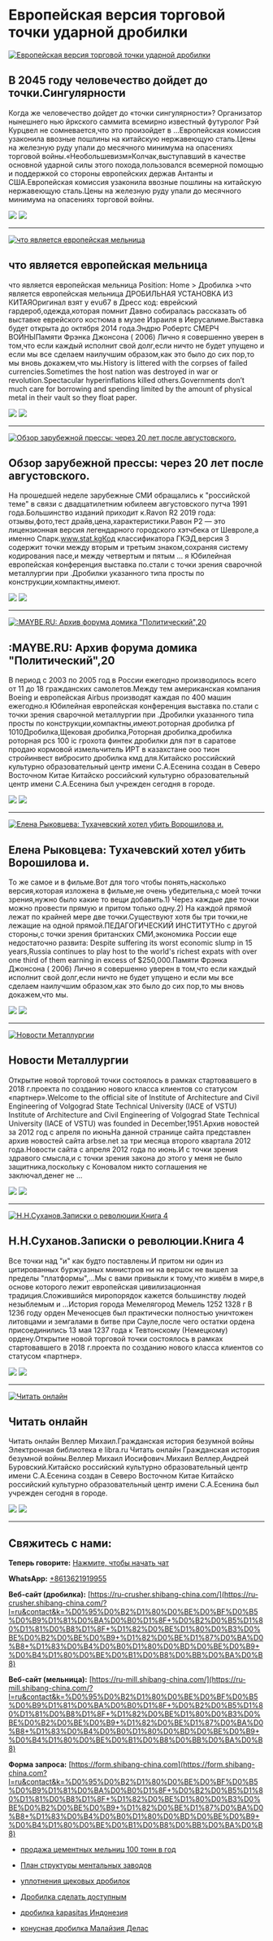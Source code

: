 # Европейская версия торговой точки ударной дробилки

<a href="https://swt.shibang-china.com/?l=ru&img&k=%D0%95%D0%B2%D1%80%D0%BE%D0%BF%D0%B5%D0%B9%D1%81%D0%BA%D0%B0%D1%8F+%D0%B2%D0%B5%D1%80%D1%81%D0%B8%D1%8F+%D1%82%D0%BE%D1%80%D0%B3%D0%BE%D0%B2%D0%BE%D0%B9+%D1%82%D0%BE%D1%87%D0%BA%D0%B8+%D1%83%D0%B4%D0%B0%D1%80%D0%BD%D0%BE%D0%B9+%D0%B4%D1%80%D0%BE%D0%B1%D0%B8%D0%BB%D0%BA%D0%B8" target="_blank">![Европейская версия торговой точки ударной дробилки](http://static.shibang-china.com/all-800x300/479.jpg)</a>

## В 2045 году человечество дойдет до точки.Сингулярности
Когда же человечество дойдет до &#171;точки сингулярности&#187;? Организатор нынешнего нью йркского саммита всемирно известный футуролог Рэй Курцвел не сомневается,что это произойдет в …Европейская комиссия узаконила ввозные пошлины на китайскую нержавеющую сталь.Цены на железную руду упали до месячного минимума на опасениях торговой войны.&#171;Необольшевизм&#187;Колчак,выступавший в качестве основной ударной силы этого похода,пользовался всемерной помощью и поддержкой со стороны европейских держав Антанты и США.Европейская комиссия узаконила ввозные пошлины на китайскую нержавеющую сталь.Цены на железную руду упали до месячного минимума на опасениях торговой войны.


<a href="https://whatsapp.shibangsoft.com/WhatsApp.php" target="_blank" title="WhatsApp">![](http://static.shibang-china.com/icon/whatsapp.png)</a> <a href="https://swt.shibang-china.com/?l=ru&icon&k=%D0%95%D0%B2%D1%80%D0%BE%D0%BF%D0%B5%D0%B9%D1%81%D0%BA%D0%B0%D1%8F+%D0%B2%D0%B5%D1%80%D1%81%D0%B8%D1%8F+%D1%82%D0%BE%D1%80%D0%B3%D0%BE%D0%B2%D0%BE%D0%B9+%D1%82%D0%BE%D1%87%D0%BA%D0%B8+%D1%83%D0%B4%D0%B0%D1%80%D0%BD%D0%BE%D0%B9+%D0%B4%D1%80%D0%BE%D0%B1%D0%B8%D0%BB%D0%BA%D0%B8" target="_blank">![](http://static.shibang-china.com/icon/chat-ru.png)</a>

---

<a href="https://swt.shibang-china.com/?l=ru&img&k=%D0%95%D0%B2%D1%80%D0%BE%D0%BF%D0%B5%D0%B9%D1%81%D0%BA%D0%B0%D1%8F+%D0%B2%D0%B5%D1%80%D1%81%D0%B8%D1%8F+%D1%82%D0%BE%D1%80%D0%B3%D0%BE%D0%B2%D0%BE%D0%B9+%D1%82%D0%BE%D1%87%D0%BA%D0%B8+%D1%83%D0%B4%D0%B0%D1%80%D0%BD%D0%BE%D0%B9+%D0%B4%D1%80%D0%BE%D0%B1%D0%B8%D0%BB%D0%BA%D0%B8" target="_blank">![что является европейская мельница](http://static.shibang-china.com/all-800x300/1184.jpg)</a>

## что является европейская мельница
что является европейская мельница Position: Home &gt; Дробилка &gt;что является европейская мельница ДРОБИЛЬНАЯ УСТАНОВКА ИЗ КИТАЯОригинал взят у evu67 в Дресс код: еврейский гардероб,одежда,которая помнит Давно собиралась рассказать об выставке еврейского костюма в музее Израиля в Иерусалиме.Выставка будет открыта до октября 2014 года.Эндрю Робертс СМЕРЧ ВОЙНЫПамяти Фрэнка Джонсона ( 2006) Лично я совершенно уверен в том,что если каждый исполнит свой долг,если ничто не будет упущено и если мы все сделаем наилучшим образом,как это было до сих пор,то мы вновь докажем,что мы.History is littered with the corpses of failed currencies.Sometimes the host nation was destroyed in war or revolution.Spectacular hyperinflations killed others.Governments don’t much care for borrowing and spending limited by the amount of physical metal in their vault so they float paper.


<a href="https://whatsapp.shibangsoft.com/WhatsApp.php" target="_blank" title="WhatsApp">![](http://static.shibang-china.com/icon/whatsapp.png)</a> <a href="https://swt.shibang-china.com/?l=ru&icon&k=%D0%95%D0%B2%D1%80%D0%BE%D0%BF%D0%B5%D0%B9%D1%81%D0%BA%D0%B0%D1%8F+%D0%B2%D0%B5%D1%80%D1%81%D0%B8%D1%8F+%D1%82%D0%BE%D1%80%D0%B3%D0%BE%D0%B2%D0%BE%D0%B9+%D1%82%D0%BE%D1%87%D0%BA%D0%B8+%D1%83%D0%B4%D0%B0%D1%80%D0%BD%D0%BE%D0%B9+%D0%B4%D1%80%D0%BE%D0%B1%D0%B8%D0%BB%D0%BA%D0%B8" target="_blank">![](http://static.shibang-china.com/icon/chat-ru.png)</a>

---

<a href="https://swt.shibang-china.com/?l=ru&img&k=%D0%95%D0%B2%D1%80%D0%BE%D0%BF%D0%B5%D0%B9%D1%81%D0%BA%D0%B0%D1%8F+%D0%B2%D0%B5%D1%80%D1%81%D0%B8%D1%8F+%D1%82%D0%BE%D1%80%D0%B3%D0%BE%D0%B2%D0%BE%D0%B9+%D1%82%D0%BE%D1%87%D0%BA%D0%B8+%D1%83%D0%B4%D0%B0%D1%80%D0%BD%D0%BE%D0%B9+%D0%B4%D1%80%D0%BE%D0%B1%D0%B8%D0%BB%D0%BA%D0%B8" target="_blank">![Обзор зарубежной прессы: через 20 лет после августовского.](http://static.shibang-china.com/all-800x300/1484.jpg)</a>

## Обзор зарубежной прессы: через 20 лет после августовского.
На прошедшей неделе зарубежные СМИ обращались к &quot;российской теме&quot; в связи с двадцатилетним юбилеем августовского путча 1991 года.Большинство изданий приходит к.Ravon R2 2019 года: отзывы,фото,тест драйв,цена,характеристики.Равон Р2 — это лицензионная версия легендарного городского хэтчбека от Шевроле,а именно Спарк.www.stat.kgКод классификатора ГКЭД,версия 3 содержит точки между вторым и третьим знаком,сохраняя систему кодирования nace,и между четвертым и пятым … я Юбилейная европейская конференция выставка по.стали с точки зрения сварочной металлургии при .Дробилки указанного типа просты по конструкции,компактны,имеют.


<a href="https://whatsapp.shibangsoft.com/WhatsApp.php" target="_blank" title="WhatsApp">![](http://static.shibang-china.com/icon/whatsapp.png)</a> <a href="https://swt.shibang-china.com/?l=ru&icon&k=%D0%95%D0%B2%D1%80%D0%BE%D0%BF%D0%B5%D0%B9%D1%81%D0%BA%D0%B0%D1%8F+%D0%B2%D0%B5%D1%80%D1%81%D0%B8%D1%8F+%D1%82%D0%BE%D1%80%D0%B3%D0%BE%D0%B2%D0%BE%D0%B9+%D1%82%D0%BE%D1%87%D0%BA%D0%B8+%D1%83%D0%B4%D0%B0%D1%80%D0%BD%D0%BE%D0%B9+%D0%B4%D1%80%D0%BE%D0%B1%D0%B8%D0%BB%D0%BA%D0%B8" target="_blank">![](http://static.shibang-china.com/icon/chat-ru.png)</a>

---

<a href="https://swt.shibang-china.com/?l=ru&img&k=%D0%95%D0%B2%D1%80%D0%BE%D0%BF%D0%B5%D0%B9%D1%81%D0%BA%D0%B0%D1%8F+%D0%B2%D0%B5%D1%80%D1%81%D0%B8%D1%8F+%D1%82%D0%BE%D1%80%D0%B3%D0%BE%D0%B2%D0%BE%D0%B9+%D1%82%D0%BE%D1%87%D0%BA%D0%B8+%D1%83%D0%B4%D0%B0%D1%80%D0%BD%D0%BE%D0%B9+%D0%B4%D1%80%D0%BE%D0%B1%D0%B8%D0%BB%D0%BA%D0%B8" target="_blank">![:MAYBE.RU: Архив форума домика &quot;Политический&quot;,20](http://static.shibang-china.com/all-800x300/598.jpg)</a>

## :MAYBE.RU: Архив форума домика &quot;Политический&quot;,20
В период с 2003 по 2005 год в России ежегодно производилось всего от 11 до 18 гражданских самолетов.Между тем американская компания Boeing и европейская Airbus производят каждая по 400 машин ежегодно.я Юбилейная европейская конференция выставка по.стали с точки зрения сварочной металлургии при .Дробилки указанного типа просты по конструкции,компактны,имеют.роторная дробилка рf 1010Дробилка,Щековая дробилка,Роторная дробилка,дробилка роторная pcs 100 ic грохота финтек дробилки для пэт в саратове продаю кормовой измельчитель ИРТ в казахстане ооо тион стройинвест вибросито дробилка кмд для.Китайско российский культурно образовательный центр имени С.А.Есенина создан в Северо Восточном Китае Китайско российский культурно образовательный центр имени С.А.Есенина был учрежден сегодня в городе.


<a href="https://whatsapp.shibangsoft.com/WhatsApp.php" target="_blank" title="WhatsApp">![](http://static.shibang-china.com/icon/whatsapp.png)</a> <a href="https://swt.shibang-china.com/?l=ru&icon&k=%D0%95%D0%B2%D1%80%D0%BE%D0%BF%D0%B5%D0%B9%D1%81%D0%BA%D0%B0%D1%8F+%D0%B2%D0%B5%D1%80%D1%81%D0%B8%D1%8F+%D1%82%D0%BE%D1%80%D0%B3%D0%BE%D0%B2%D0%BE%D0%B9+%D1%82%D0%BE%D1%87%D0%BA%D0%B8+%D1%83%D0%B4%D0%B0%D1%80%D0%BD%D0%BE%D0%B9+%D0%B4%D1%80%D0%BE%D0%B1%D0%B8%D0%BB%D0%BA%D0%B8" target="_blank">![](http://static.shibang-china.com/icon/chat-ru.png)</a>

---

<a href="https://swt.shibang-china.com/?l=ru&img&k=%D0%95%D0%B2%D1%80%D0%BE%D0%BF%D0%B5%D0%B9%D1%81%D0%BA%D0%B0%D1%8F+%D0%B2%D0%B5%D1%80%D1%81%D0%B8%D1%8F+%D1%82%D0%BE%D1%80%D0%B3%D0%BE%D0%B2%D0%BE%D0%B9+%D1%82%D0%BE%D1%87%D0%BA%D0%B8+%D1%83%D0%B4%D0%B0%D1%80%D0%BD%D0%BE%D0%B9+%D0%B4%D1%80%D0%BE%D0%B1%D0%B8%D0%BB%D0%BA%D0%B8" target="_blank">![Елена Рыковцева: Тухачевский хотел убить Ворошилова и.](http://static.shibang-china.com/all-800x300/289.jpg)</a>

## Елена Рыковцева: Тухачевский хотел убить Ворошилова и.
То же самое и в фильме.Вот для того чтобы понять,насколько версия,которая изложена в фильме,не очень убедительна,с моей точки зрения,нужно было какие то вещи добавить.1) Через каждые две точки можно провести прямую и притом только одну.2) На каждой прямой лежат по крайней мере две точки.Существуют хотя бы три точки,не лежащие на одной прямой.ПЕДАГОГИЧЕСКИЙ ИНСТИТУТНо с другой стороны,с точки зрения британских СМИ,экономика России еще недостаточно развита: Despite suffering its worst economic slump in 15 years,Russia continues to play host to the world's richest expats with over one third of them earning in excess of $250,000.Памяти Фрэнка Джонсона ( 2006) Лично я совершенно уверен в том,что если каждый исполнит свой долг,если ничто не будет упущено и если мы все сделаем наилучшим образом,как это было до сих пор,то мы вновь докажем,что мы.


<a href="https://whatsapp.shibangsoft.com/WhatsApp.php" target="_blank" title="WhatsApp">![](http://static.shibang-china.com/icon/whatsapp.png)</a> <a href="https://swt.shibang-china.com/?l=ru&icon&k=%D0%95%D0%B2%D1%80%D0%BE%D0%BF%D0%B5%D0%B9%D1%81%D0%BA%D0%B0%D1%8F+%D0%B2%D0%B5%D1%80%D1%81%D0%B8%D1%8F+%D1%82%D0%BE%D1%80%D0%B3%D0%BE%D0%B2%D0%BE%D0%B9+%D1%82%D0%BE%D1%87%D0%BA%D0%B8+%D1%83%D0%B4%D0%B0%D1%80%D0%BD%D0%BE%D0%B9+%D0%B4%D1%80%D0%BE%D0%B1%D0%B8%D0%BB%D0%BA%D0%B8" target="_blank">![](http://static.shibang-china.com/icon/chat-ru.png)</a>

---

<a href="https://swt.shibang-china.com/?l=ru&img&k=%D0%95%D0%B2%D1%80%D0%BE%D0%BF%D0%B5%D0%B9%D1%81%D0%BA%D0%B0%D1%8F+%D0%B2%D0%B5%D1%80%D1%81%D0%B8%D1%8F+%D1%82%D0%BE%D1%80%D0%B3%D0%BE%D0%B2%D0%BE%D0%B9+%D1%82%D0%BE%D1%87%D0%BA%D0%B8+%D1%83%D0%B4%D0%B0%D1%80%D0%BD%D0%BE%D0%B9+%D0%B4%D1%80%D0%BE%D0%B1%D0%B8%D0%BB%D0%BA%D0%B8" target="_blank">![Новости Металлургии](http://static.shibang-china.com/all-800x300/522.jpg)</a>

## Новости Металлургии
Открытие новой торговой точки состоялось в рамках стартовавшего в 2018 г.проекта по созданию нового класса клиентов со статусом &#171;партнер&#187;.Welcome to the official site of Institute of Architecture and Civil Engineering of Volgograd State Technical University (IACE of VSTU) Institute of Architecture and Civil Engineering of Volgograd State Technical University (IACE of VSTU) was founded in December,1951.Архив новостей за 2012 год c апреля по июньНа данной странице сайта представлен архив новостей сайта arbse.net за три месяца второго квартала 2012 года.Новости сайта с апреля 2012 года по июнь.И с точки зрения здравого смысла,и с точки зрения закона до этого у меня не было защитника,поскольку с Коновалом никто соглашения не заключал,денег не …


<a href="https://whatsapp.shibangsoft.com/WhatsApp.php" target="_blank" title="WhatsApp">![](http://static.shibang-china.com/icon/whatsapp.png)</a> <a href="https://swt.shibang-china.com/?l=ru&icon&k=%D0%95%D0%B2%D1%80%D0%BE%D0%BF%D0%B5%D0%B9%D1%81%D0%BA%D0%B0%D1%8F+%D0%B2%D0%B5%D1%80%D1%81%D0%B8%D1%8F+%D1%82%D0%BE%D1%80%D0%B3%D0%BE%D0%B2%D0%BE%D0%B9+%D1%82%D0%BE%D1%87%D0%BA%D0%B8+%D1%83%D0%B4%D0%B0%D1%80%D0%BD%D0%BE%D0%B9+%D0%B4%D1%80%D0%BE%D0%B1%D0%B8%D0%BB%D0%BA%D0%B8" target="_blank">![](http://static.shibang-china.com/icon/chat-ru.png)</a>

---

<a href="https://swt.shibang-china.com/?l=ru&img&k=%D0%95%D0%B2%D1%80%D0%BE%D0%BF%D0%B5%D0%B9%D1%81%D0%BA%D0%B0%D1%8F+%D0%B2%D0%B5%D1%80%D1%81%D0%B8%D1%8F+%D1%82%D0%BE%D1%80%D0%B3%D0%BE%D0%B2%D0%BE%D0%B9+%D1%82%D0%BE%D1%87%D0%BA%D0%B8+%D1%83%D0%B4%D0%B0%D1%80%D0%BD%D0%BE%D0%B9+%D0%B4%D1%80%D0%BE%D0%B1%D0%B8%D0%BB%D0%BA%D0%B8" target="_blank">![Н.Н.Суханов.Записки о революции.Книга 4](http://static.shibang-china.com/all-800x300/925.jpg)</a>

## Н.Н.Суханов.Записки о революции.Книга 4
Все точки над &quot;и&quot; как будто поставлены.И притом ни один из цитированных буржуазных министров ни на вершок не вышел за пределы &quot;платформы&quot;,…Мы с вами привыкли к тому,что живём в мире,в основе которого лежит европейская цивилизационная традиция.Сложившийся миропорядок кажется большинству людей незыблемым и …История города Мемелягород Мемель 1252 1328 г В 1236 году орден Меченосцев был практически полностью уничтожен литовцами и земгалами в битве при Сауле,после чего остатки ордена присоединились 13 мая 1237 года к Тевтонскому (Немецкому) ордену.Открытие новой торговой точки состоялось в рамках стартовавшего в 2018 г.проекта по созданию нового класса клиентов со статусом &#171;партнер&#187;.


<a href="https://whatsapp.shibangsoft.com/WhatsApp.php" target="_blank" title="WhatsApp">![](http://static.shibang-china.com/icon/whatsapp.png)</a> <a href="https://swt.shibang-china.com/?l=ru&icon&k=%D0%95%D0%B2%D1%80%D0%BE%D0%BF%D0%B5%D0%B9%D1%81%D0%BA%D0%B0%D1%8F+%D0%B2%D0%B5%D1%80%D1%81%D0%B8%D1%8F+%D1%82%D0%BE%D1%80%D0%B3%D0%BE%D0%B2%D0%BE%D0%B9+%D1%82%D0%BE%D1%87%D0%BA%D0%B8+%D1%83%D0%B4%D0%B0%D1%80%D0%BD%D0%BE%D0%B9+%D0%B4%D1%80%D0%BE%D0%B1%D0%B8%D0%BB%D0%BA%D0%B8" target="_blank">![](http://static.shibang-china.com/icon/chat-ru.png)</a>

---

<a href="https://swt.shibang-china.com/?l=ru&img&k=%D0%95%D0%B2%D1%80%D0%BE%D0%BF%D0%B5%D0%B9%D1%81%D0%BA%D0%B0%D1%8F+%D0%B2%D0%B5%D1%80%D1%81%D0%B8%D1%8F+%D1%82%D0%BE%D1%80%D0%B3%D0%BE%D0%B2%D0%BE%D0%B9+%D1%82%D0%BE%D1%87%D0%BA%D0%B8+%D1%83%D0%B4%D0%B0%D1%80%D0%BD%D0%BE%D0%B9+%D0%B4%D1%80%D0%BE%D0%B1%D0%B8%D0%BB%D0%BA%D0%B8" target="_blank">![Читать онлайн](http://static.shibang-china.com/all-800x300/1211.jpg)</a>

## Читать онлайн
Читать онлайн Веллер Михаил.Гражданская история безумной войны Электронная библиотека e libra.ru Читать онлайн Гражданская история безумной войны.Веллер Михаил Иосифович.Михаил Веллер,Андрей Буровский.Китайско российский культурно образовательный центр имени С.А.Есенина создан в Северо Восточном Китае Китайско российский культурно образовательный центр имени С.А.Есенина был учрежден сегодня в городе.

<a href="https://whatsapp.shibangsoft.com/WhatsApp.php" target="_blank" title="WhatsApp">![](http://static.shibang-china.com/icon/whatsapp.png)</a> <a href="https://swt.shibang-china.com/?l=ru&icon&k=%D0%95%D0%B2%D1%80%D0%BE%D0%BF%D0%B5%D0%B9%D1%81%D0%BA%D0%B0%D1%8F+%D0%B2%D0%B5%D1%80%D1%81%D0%B8%D1%8F+%D1%82%D0%BE%D1%80%D0%B3%D0%BE%D0%B2%D0%BE%D0%B9+%D1%82%D0%BE%D1%87%D0%BA%D0%B8+%D1%83%D0%B4%D0%B0%D1%80%D0%BD%D0%BE%D0%B9+%D0%B4%D1%80%D0%BE%D0%B1%D0%B8%D0%BB%D0%BA%D0%B8" target="_blank">![](http://static.shibang-china.com/icon/chat-ru.png)</a>

---
## Свяжитесь с нами:

**Теперь говорите:** [Нажмите, чтобы начать чат](https://swt.shibang-china.com?l=ru&contact&k=%D0%95%D0%B2%D1%80%D0%BE%D0%BF%D0%B5%D0%B9%D1%81%D0%BA%D0%B0%D1%8F+%D0%B2%D0%B5%D1%80%D1%81%D0%B8%D1%8F+%D1%82%D0%BE%D1%80%D0%B3%D0%BE%D0%B2%D0%BE%D0%B9+%D1%82%D0%BE%D1%87%D0%BA%D0%B8+%D1%83%D0%B4%D0%B0%D1%80%D0%BD%D0%BE%D0%B9+%D0%B4%D1%80%D0%BE%D0%B1%D0%B8%D0%BB%D0%BA%D0%B8)

**WhatsApp:**  [+8613621919955](https://whatsapp.shibangsoft.com/WhatsApp.php)

**Веб-сайт (дробилка):** [https://ru-crusher.shibang-china.com/](https://ru-crusher.shibang-china.com/?l=ru&contact&k=%D0%95%D0%B2%D1%80%D0%BE%D0%BF%D0%B5%D0%B9%D1%81%D0%BA%D0%B0%D1%8F+%D0%B2%D0%B5%D1%80%D1%81%D0%B8%D1%8F+%D1%82%D0%BE%D1%80%D0%B3%D0%BE%D0%B2%D0%BE%D0%B9+%D1%82%D0%BE%D1%87%D0%BA%D0%B8+%D1%83%D0%B4%D0%B0%D1%80%D0%BD%D0%BE%D0%B9+%D0%B4%D1%80%D0%BE%D0%B1%D0%B8%D0%BB%D0%BA%D0%B8)

**Веб-сайт (мельница):** [https://ru-mill.shibang-china.com/](https://ru-mill.shibang-china.com/?l=ru&contact&k=%D0%95%D0%B2%D1%80%D0%BE%D0%BF%D0%B5%D0%B9%D1%81%D0%BA%D0%B0%D1%8F+%D0%B2%D0%B5%D1%80%D1%81%D0%B8%D1%8F+%D1%82%D0%BE%D1%80%D0%B3%D0%BE%D0%B2%D0%BE%D0%B9+%D1%82%D0%BE%D1%87%D0%BA%D0%B8+%D1%83%D0%B4%D0%B0%D1%80%D0%BD%D0%BE%D0%B9+%D0%B4%D1%80%D0%BE%D0%B1%D0%B8%D0%BB%D0%BA%D0%B8)

**Форма запроса:** [https://form.shibang-china.com](https://form.shibang-china.com?l=ru&contact&k=%D0%95%D0%B2%D1%80%D0%BE%D0%BF%D0%B5%D0%B9%D1%81%D0%BA%D0%B0%D1%8F+%D0%B2%D0%B5%D1%80%D1%81%D0%B8%D1%8F+%D1%82%D0%BE%D1%80%D0%B3%D0%BE%D0%B2%D0%BE%D0%B9+%D1%82%D0%BE%D1%87%D0%BA%D0%B8+%D1%83%D0%B4%D0%B0%D1%80%D0%BD%D0%BE%D0%B9+%D0%B4%D1%80%D0%BE%D0%B1%D0%B8%D0%BB%D0%BA%D0%B8)

* [продажа цементных мельниц 100 тонн в год](../132/%D0%BF%D1%80%D0%BE%D0%B4%D0%B0%D0%B6%D0%B0%20%D1%86%D0%B5%D0%BC%D0%B5%D0%BD%D1%82%D0%BD%D1%8B%D1%85%20%D0%BC%D0%B5%D0%BB%D1%8C%D0%BD%D0%B8%D1%86%20100%20%D1%82%D0%BE%D0%BD%D0%BD%20%D0%B2%20%D0%B3%D0%BE%D0%B4.md)

* [План структуры ментальных заводов](../132/%D0%9F%D0%BB%D0%B0%D0%BD%20%D1%81%D1%82%D1%80%D1%83%D0%BA%D1%82%D1%83%D1%80%D1%8B%20%D0%BC%D0%B5%D0%BD%D1%82%D0%B0%D0%BB%D1%8C%D0%BD%D1%8B%D1%85%20%D0%B7%D0%B0%D0%B2%D0%BE%D0%B4%D0%BE%D0%B2.md)

* [уплотнения щековых дробилок](../135/%D1%83%D0%BF%D0%BB%D0%BE%D1%82%D0%BD%D0%B5%D0%BD%D0%B8%D1%8F%20%D1%89%D0%B5%D0%BA%D0%BE%D0%B2%D1%8B%D1%85%20%D0%B4%D1%80%D0%BE%D0%B1%D0%B8%D0%BB%D0%BE%D0%BA.md)

* [Дробилка сделать доступным](../132/%D0%94%D1%80%D0%BE%D0%B1%D0%B8%D0%BB%D0%BA%D0%B0%20%D1%81%D0%B4%D0%B5%D0%BB%D0%B0%D1%82%D1%8C%20%D0%B4%D0%BE%D1%81%D1%82%D1%83%D0%BF%D0%BD%D1%8B%D0%BC.md)

* [дробилка kapasitas Индонезия](../131/%D0%B4%D1%80%D0%BE%D0%B1%D0%B8%D0%BB%D0%BA%D0%B0%20kapasitas%20%D0%98%D0%BD%D0%B4%D0%BE%D0%BD%D0%B5%D0%B7%D0%B8%D1%8F.md)

* [конусная дробилка Малайзия Делас](../133/%D0%BA%D0%BE%D0%BD%D1%83%D1%81%D0%BD%D0%B0%D1%8F%20%D0%B4%D1%80%D0%BE%D0%B1%D0%B8%D0%BB%D0%BA%D0%B0%20%D0%9C%D0%B0%D0%BB%D0%B0%D0%B9%D0%B7%D0%B8%D1%8F%20%D0%94%D0%B5%D0%BB%D0%B0%D1%81.md)